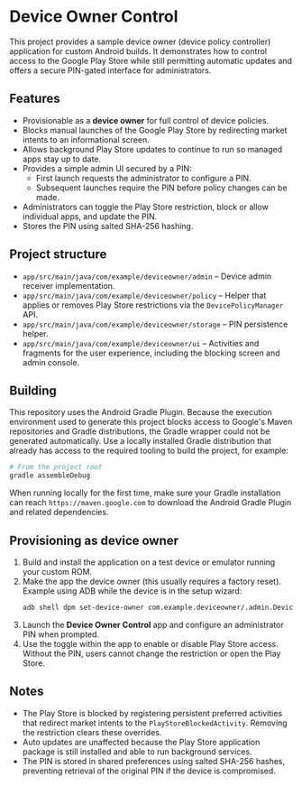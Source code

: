 # Device Owner Control

This project provides a sample device owner (device policy controller) application for custom Android builds. It demonstrates how to control access to the Google Play Store while still permitting automatic updates and offers a secure PIN-gated interface for administrators.

## Features

- Provisionable as a **device owner** for full control of device policies.
- Blocks manual launches of the Google Play Store by redirecting market intents to an informational screen.
- Allows background Play Store updates to continue to run so managed apps stay up to date.
- Provides a simple admin UI secured by a PIN:
  - First launch requests the administrator to configure a PIN.
  - Subsequent launches require the PIN before policy changes can be made.
- Administrators can toggle the Play Store restriction, block or allow individual apps, and update the PIN.
- Stores the PIN using salted SHA-256 hashing.

## Project structure

- `app/src/main/java/com/example/deviceowner/admin` – Device admin receiver implementation.
- `app/src/main/java/com/example/deviceowner/policy` – Helper that applies or removes Play Store restrictions via the `DevicePolicyManager` API.
- `app/src/main/java/com/example/deviceowner/storage` – PIN persistence helper.
- `app/src/main/java/com/example/deviceowner/ui` – Activities and fragments for the user experience, including the blocking screen and admin console.

## Building

This repository uses the Android Gradle Plugin. Because the execution environment used to generate this project blocks access to Google's Maven repositories and Gradle distributions, the Gradle wrapper could not be generated automatically. Use a locally installed Gradle distribution that already has access to the required tooling to build the project, for example:

```bash
# From the project root
gradle assembleDebug
```

When running locally for the first time, make sure your Gradle installation can reach `https://maven.google.com` to download the Android Gradle Plugin and related dependencies.

## Provisioning as device owner

1. Build and install the application on a test device or emulator running your custom ROM.
2. Make the app the device owner (this usually requires a factory reset). Example using ADB while the device is in the setup wizard:
   ```bash
   adb shell dpm set-device-owner com.example.deviceowner/.admin.DeviceOwnerReceiver
   ```
3. Launch the **Device Owner Control** app and configure an administrator PIN when prompted.
4. Use the toggle within the app to enable or disable Play Store access. Without the PIN, users cannot change the restriction or open the Play Store.

## Notes

- The Play Store is blocked by registering persistent preferred activities that redirect market intents to the `PlayStoreBlockedActivity`. Removing the restriction clears these overrides.
- Auto updates are unaffected because the Play Store application package is still installed and able to run background services.
- The PIN is stored in shared preferences using salted SHA-256 hashes, preventing retrieval of the original PIN if the device is compromised.
